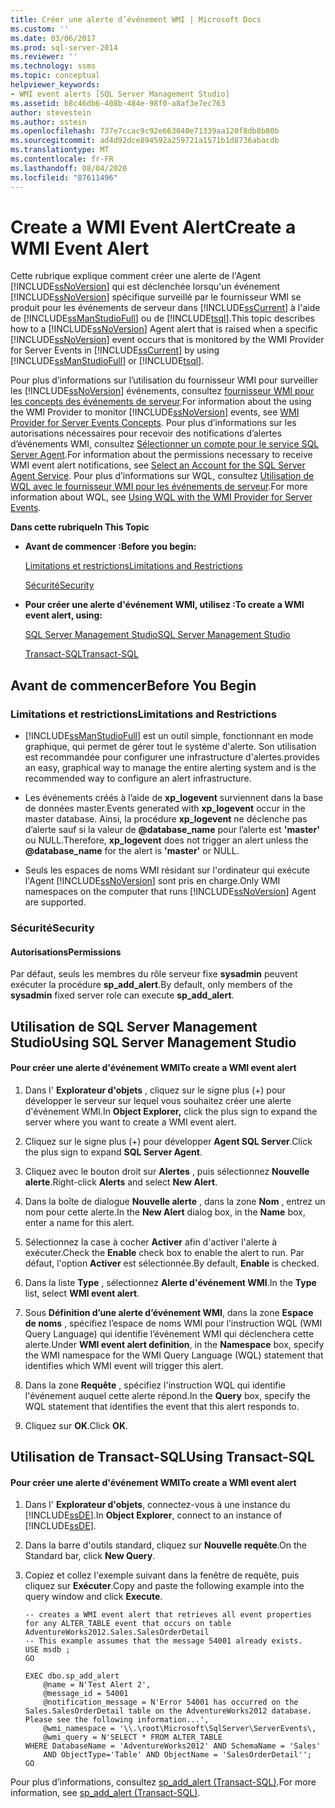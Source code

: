 ```yaml
---
title: Créer une alerte d’événement WMI | Microsoft Docs
ms.custom: ''
ms.date: 03/06/2017
ms.prod: sql-server-2014
ms.reviewer: ''
ms.technology: ssms
ms.topic: conceptual
helpviewer_keywords:
- WMI event alerts [SQL Server Management Studio]
ms.assetid: b8c46db6-408b-484e-98f0-a8af3e7ec763
author: stevestein
ms.author: sstein
ms.openlocfilehash: 737e7ccac9c92e663040e71339aa120f8db8b80b
ms.sourcegitcommit: ad4d92dce894592a259721a1571b1d8736abacdb
ms.translationtype: MT
ms.contentlocale: fr-FR
ms.lasthandoff: 08/04/2020
ms.locfileid: "87611496"
---
```

# <a name="create-a-wmi-event-alert"></a><span data-ttu-id="b505f-102">Create a WMI Event Alert</span><span class="sxs-lookup"><span data-stu-id="b505f-102">Create a WMI Event Alert</span></span>
  <span data-ttu-id="b505f-103">Cette rubrique explique comment créer une alerte de l'Agent [!INCLUDE[ssNoVersion](../../includes/ssnoversion-md.md)] qui est déclenchée lorsqu'un événement [!INCLUDE[ssNoVersion](../../includes/ssnoversion-md.md)] spécifique surveillé par le fournisseur WMI se produit pour les événements de serveur dans [!INCLUDE[ssCurrent](../../includes/sscurrent-md.md)] à l'aide de [!INCLUDE[ssManStudioFull](../../includes/ssmanstudiofull-md.md)] ou de [!INCLUDE[tsql](../../includes/tsql-md.md)].</span><span class="sxs-lookup"><span data-stu-id="b505f-103">This topic describes how to a [!INCLUDE[ssNoVersion](../../includes/ssnoversion-md.md)] Agent alert that is raised when a specific [!INCLUDE[ssNoVersion](../../includes/ssnoversion-md.md)] event occurs that is monitored by the WMI Provider for Server Events in [!INCLUDE[ssCurrent](../../includes/sscurrent-md.md)] by using [!INCLUDE[ssManStudioFull](../../includes/ssmanstudiofull-md.md)] or [!INCLUDE[tsql](../../includes/tsql-md.md)].</span></span>  
  
 <span data-ttu-id="b505f-104">Pour plus d’informations sur l’utilisation du fournisseur WMI pour surveiller les [!INCLUDE[ssNoVersion](../../includes/ssnoversion-md.md)] événements, consultez [fournisseur WMI pour les concepts des événements de serveur](../../relational-databases/wmi-provider-server-events/wmi-provider-for-server-events-concepts.md).</span><span class="sxs-lookup"><span data-stu-id="b505f-104">For information about the using the WMI Provider to monitor [!INCLUDE[ssNoVersion](../../includes/ssnoversion-md.md)] events, see [WMI Provider for Server Events Concepts](../../relational-databases/wmi-provider-server-events/wmi-provider-for-server-events-concepts.md).</span></span> <span data-ttu-id="b505f-105">Pour plus d’informations sur les autorisations nécessaires pour recevoir des notifications d’alertes d’événements WMI, consultez [Sélectionner un compte pour le service SQL Server Agent](select-an-account-for-the-sql-server-agent-service.md).</span><span class="sxs-lookup"><span data-stu-id="b505f-105">For information about the permissions necessary to receive WMI event alert notifications, see [Select an Account for the SQL Server Agent Service](select-an-account-for-the-sql-server-agent-service.md).</span></span> <span data-ttu-id="b505f-106">Pour plus d’informations sur WQL, consultez [Utilisation de WQL avec le fournisseur WMI pour les événements de serveur](../../relational-databases/wmi-provider-server-events/using-wql-with-the-wmi-provider-for-server-events.md).</span><span class="sxs-lookup"><span data-stu-id="b505f-106">For more information about WQL, see [Using WQL with the WMI Provider for Server Events](../../relational-databases/wmi-provider-server-events/using-wql-with-the-wmi-provider-for-server-events.md).</span></span>  
  
 <span data-ttu-id="b505f-107">**Dans cette rubrique**</span><span class="sxs-lookup"><span data-stu-id="b505f-107">**In This Topic**</span></span>  
  
-   <span data-ttu-id="b505f-108">**Avant de commencer :**</span><span class="sxs-lookup"><span data-stu-id="b505f-108">**Before you begin:**</span></span>  
  
     [<span data-ttu-id="b505f-109">Limitations et restrictions</span><span class="sxs-lookup"><span data-stu-id="b505f-109">Limitations and Restrictions</span></span>](#Restrictions)  
  
     [<span data-ttu-id="b505f-110">Sécurité</span><span class="sxs-lookup"><span data-stu-id="b505f-110">Security</span></span>](#Security)  
  
-   <span data-ttu-id="b505f-111">**Pour créer une alerte d'événement WMI, utilisez :**</span><span class="sxs-lookup"><span data-stu-id="b505f-111">**To create a WMI event alert, using:**</span></span>  
  
     [<span data-ttu-id="b505f-112">SQL Server Management Studio</span><span class="sxs-lookup"><span data-stu-id="b505f-112">SQL Server Management Studio</span></span>](#SSMSProcedure)  
  
     [<span data-ttu-id="b505f-113">Transact-SQL</span><span class="sxs-lookup"><span data-stu-id="b505f-113">Transact-SQL</span></span>](#TsqlProcedure)  
  
##  <a name="before-you-begin"></a><a name="BeforeYouBegin"></a> <span data-ttu-id="b505f-114">Avant de commencer</span><span class="sxs-lookup"><span data-stu-id="b505f-114">Before You Begin</span></span>  
  
###  <a name="limitations-and-restrictions"></a><a name="Restrictions"></a> <span data-ttu-id="b505f-115">Limitations et restrictions</span><span class="sxs-lookup"><span data-stu-id="b505f-115">Limitations and Restrictions</span></span>  
  
-   [!INCLUDE[ssManStudioFull](../../includes/ssmanstudiofull-md.md)] <span data-ttu-id="b505f-116">est un outil simple, fonctionnant en mode graphique, qui permet de gérer tout le système d'alerte. Son utilisation est recommandée pour configurer une infrastructure d'alertes.</span><span class="sxs-lookup"><span data-stu-id="b505f-116">provides an easy, graphical way to manage the entire alerting system and is the recommended way to configure an alert infrastructure.</span></span>  
  
-   <span data-ttu-id="b505f-117">Les événements créés à l’aide de **xp_logevent** surviennent dans la base de données master.</span><span class="sxs-lookup"><span data-stu-id="b505f-117">Events generated with **xp_logevent** occur in the master database.</span></span> <span data-ttu-id="b505f-118">Ainsi, la procédure **xp_logevent** ne déclenche pas d’alerte sauf si la valeur de **@database_name** pour l’alerte est **'master'** ou NULL.</span><span class="sxs-lookup"><span data-stu-id="b505f-118">Therefore, **xp_logevent** does not trigger an alert unless the **@database_name** for the alert is **'master'** or NULL.</span></span>  
  
-   <span data-ttu-id="b505f-119">Seuls les espaces de noms WMI résidant sur l'ordinateur qui exécute l'Agent [!INCLUDE[ssNoVersion](../../includes/ssnoversion-md.md)] sont pris en charge.</span><span class="sxs-lookup"><span data-stu-id="b505f-119">Only WMI namespaces on the computer that runs [!INCLUDE[ssNoVersion](../../includes/ssnoversion-md.md)] Agent are supported.</span></span>  
  
###  <a name="security"></a><a name="Security"></a> <span data-ttu-id="b505f-120">Sécurité</span><span class="sxs-lookup"><span data-stu-id="b505f-120">Security</span></span>  
  
####  <a name="permissions"></a><a name="Permissions"></a> <span data-ttu-id="b505f-121">Autorisations</span><span class="sxs-lookup"><span data-stu-id="b505f-121">Permissions</span></span>  
 <span data-ttu-id="b505f-122">Par défaut, seuls les membres du rôle serveur fixe **sysadmin** peuvent exécuter la procédure **sp_add_alert**.</span><span class="sxs-lookup"><span data-stu-id="b505f-122">By default, only members of the **sysadmin** fixed server role can execute **sp_add_alert**.</span></span>  
  
##  <a name="using-sql-server-management-studio"></a><a name="SSMSProcedure"></a> <span data-ttu-id="b505f-123">Utilisation de SQL Server Management Studio</span><span class="sxs-lookup"><span data-stu-id="b505f-123">Using SQL Server Management Studio</span></span>  
  
#### <a name="to-create-a-wmi-event-alert"></a><span data-ttu-id="b505f-124">Pour créer une alerte d'événement WMI</span><span class="sxs-lookup"><span data-stu-id="b505f-124">To create a WMI event alert</span></span>  
  
1.  <span data-ttu-id="b505f-125">Dans l' **Explorateur d'objets** , cliquez sur le signe plus (+) pour développer le serveur sur lequel vous souhaitez créer une alerte d'événement WMI.</span><span class="sxs-lookup"><span data-stu-id="b505f-125">In **Object Explorer,** click the plus sign to expand the server where you want to create a WMI event alert.</span></span>  
  
2.  <span data-ttu-id="b505f-126">Cliquez sur le signe plus (+) pour développer **Agent SQL Server**.</span><span class="sxs-lookup"><span data-stu-id="b505f-126">Click the plus sign to expand **SQL Server Agent**.</span></span>  
  
3.  <span data-ttu-id="b505f-127">Cliquez avec le bouton droit sur **Alertes** , puis sélectionnez **Nouvelle alerte**.</span><span class="sxs-lookup"><span data-stu-id="b505f-127">Right-click **Alerts** and select **New Alert**.</span></span>  
  
4.  <span data-ttu-id="b505f-128">Dans la boîte de dialogue **Nouvelle alerte** , dans la zone **Nom** , entrez un nom pour cette alerte.</span><span class="sxs-lookup"><span data-stu-id="b505f-128">In the **New Alert** dialog box, in the **Name** box, enter a name for this alert.</span></span>  
  
5.  <span data-ttu-id="b505f-129">Sélectionnez la case à cocher **Activer** afin d'activer l'alerte à exécuter.</span><span class="sxs-lookup"><span data-stu-id="b505f-129">Check the **Enable** check box to enable the alert to run.</span></span> <span data-ttu-id="b505f-130">Par défaut, l'option **Activer** est sélectionnée.</span><span class="sxs-lookup"><span data-stu-id="b505f-130">By default, **Enable** is checked.</span></span>  
  
6.  <span data-ttu-id="b505f-131">Dans la liste **Type** , sélectionnez **Alerte d'événement WMI**.</span><span class="sxs-lookup"><span data-stu-id="b505f-131">In the **Type** list, select **WMI event alert**.</span></span>  
  
7.  <span data-ttu-id="b505f-132">Sous **Définition d’une alerte d’événement WMI**, dans la zone **Espace de noms** , spécifiez l’espace de noms WMI pour l’instruction WQL (WMI Query Language) qui identifie l’événement WMI qui déclenchera cette alerte.</span><span class="sxs-lookup"><span data-stu-id="b505f-132">Under **WMI event alert definition**, in the **Namespace** box, specify the WMI namespace for the WMI Query Language (WQL) statement that identifies which WMI event will trigger this alert.</span></span>  
  
8.  <span data-ttu-id="b505f-133">Dans la zone **Requête** , spécifiez l'instruction WQL qui identifie l'événement auquel cette alerte répond.</span><span class="sxs-lookup"><span data-stu-id="b505f-133">In the **Query** box, specify the WQL statement that identifies the event that this alert responds to.</span></span>  
  
9. <span data-ttu-id="b505f-134">Cliquez sur **OK**.</span><span class="sxs-lookup"><span data-stu-id="b505f-134">Click **OK**.</span></span>  
  
##  <a name="using-transact-sql"></a><a name="TsqlProcedure"></a> <span data-ttu-id="b505f-135">Utilisation de Transact-SQL</span><span class="sxs-lookup"><span data-stu-id="b505f-135">Using Transact-SQL</span></span>  
  
#### <a name="to-create-a-wmi-event-alert"></a><span data-ttu-id="b505f-136">Pour créer une alerte d'événement WMI</span><span class="sxs-lookup"><span data-stu-id="b505f-136">To create a WMI event alert</span></span>  
  
1.  <span data-ttu-id="b505f-137">Dans l' **Explorateur d'objets**, connectez-vous à une instance du [!INCLUDE[ssDE](../../includes/ssde-md.md)].</span><span class="sxs-lookup"><span data-stu-id="b505f-137">In **Object Explorer**, connect to an instance of [!INCLUDE[ssDE](../../includes/ssde-md.md)].</span></span>  
  
2.  <span data-ttu-id="b505f-138">Dans la barre d'outils standard, cliquez sur **Nouvelle requête**.</span><span class="sxs-lookup"><span data-stu-id="b505f-138">On the Standard bar, click **New Query**.</span></span>  
  
3.  <span data-ttu-id="b505f-139">Copiez et collez l'exemple suivant dans la fenêtre de requête, puis cliquez sur **Exécuter**.</span><span class="sxs-lookup"><span data-stu-id="b505f-139">Copy and paste the following example into the query window and click **Execute**.</span></span>  
  
    ```  
    -- creates a WMI event alert that retrieves all event properties for any ALTER_TABLE event that occurs on table AdventureWorks2012.Sales.SalesOrderDetail  
    -- This example assumes that the message 54001 already exists.  
    USE msdb ;  
    GO  
  
    EXEC dbo.sp_add_alert  
        @name = N'Test Alert 2',  
        @message_id = 54001  
        @notification_message = N'Error 54001 has occurred on the Sales.SalesOrderDetail table on the AdventureWorks2012 database. Please see the following information...',  
        @wmi_namespace = '\\.\root\Microsoft\SqlServer\ServerEvents\,  
        @wmi_query = N'SELECT * FROM ALTER_TABLE   
    WHERE DatabaseName = 'AdventureWorks2012' AND SchemaName = 'Sales'   
        AND ObjectType='Table' AND ObjectName = 'SalesOrderDetail'';  
    GO  
    ```  
  
 <span data-ttu-id="b505f-140">Pour plus d’informations, consultez [sp_add_alert &#40;Transact-SQL&#41;](/sql/relational-databases/system-stored-procedures/sp-add-alert-transact-sql).</span><span class="sxs-lookup"><span data-stu-id="b505f-140">For more information, see [sp_add_alert &#40;Transact-SQL&#41;](/sql/relational-databases/system-stored-procedures/sp-add-alert-transact-sql).</span></span>  
  
  
